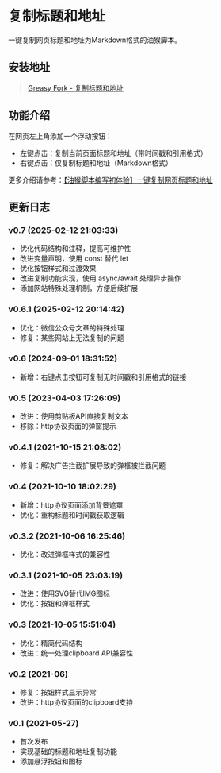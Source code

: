# 复制标题和地址

一键复制网页标题和地址为Markdown格式的油猴脚本。

## 安装地址

> [Greasy Fork - 复制标题和地址](https://greasyfork.org/zh-CN/scripts/429598-%E5%A4%8D%E5%88%B6%E6%A0%87%E9%A2%98%E5%92%8C%E5%9C%B0%E5%9D%80-myfirstscript)

## 功能介绍

在网页左上角添加一个浮动按钮：
- 左键点击：复制当前页面标题和地址（带时间戳和引用格式）
- 右键点击：仅复制标题和地址（Markdown格式）

更多介绍请参考：[【油猴脚本编写初体验】一键复制网页标题和地址](https://blog.csdn.net/qq_44879358/article/details/118896682)

## 更新日志

### v0.7 (2025-02-12 21:03:33)
- 优化代码结构和注释，提高可维护性
- 改进变量声明，使用 const 替代 let
- 优化按钮样式和过渡效果
- 改进复制功能实现，使用 async/await 处理异步操作
- 添加网站特殊处理机制，方便后续扩展

### v0.6.1 (2025-02-12 20:14:42)
- 优化：微信公众号文章的特殊处理
- 修复：某些网站上无法复制的问题

### v0.6 (2024-09-01 18:31:52)
- 新增：右键点击按钮可复制无时间戳和引用格式的链接

### v0.5 (2023-04-03 17:26:09)
- 改进：使用剪贴板API直接复制文本
- 移除：http协议页面的弹窗提示

### v0.4.1 (2021-10-15 21:08:02)
- 修复：解决广告拦截扩展导致的弹框被拦截问题

### v0.4 (2021-10-10 18:02:29)
- 新增：http协议页面添加背景遮罩
- 优化：重构标题和时间戳获取逻辑

### v0.3.2 (2021-10-06 16:25:46)
- 优化：改进弹框样式的兼容性

### v0.3.1 (2021-10-05 23:03:19)
- 改进：使用SVG替代IMG图标
- 优化：按钮和弹框样式

### v0.3 (2021-10-05 15:51:04)
- 优化：精简代码结构
- 改进：统一处理clipboard API兼容性

### v0.2 (2021-06)
- 修复：按钮样式显示异常
- 改进：http协议页面的clipboard支持

### v0.1 (2021-05-27)
- 首次发布
- 实现基础的标题和地址复制功能
- 添加悬浮按钮和图标
